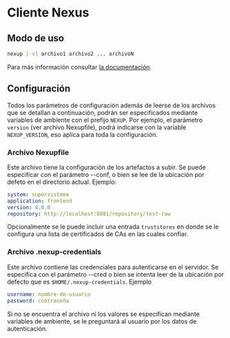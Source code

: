 # Cliente Nexus

## Modo de uso

```sh
nexup [-v] archivo1 archivo2 ... archivoN
```

Para más información consultar [la documentación](./doc/nexup.md).

## Configuración

Todos los parámetros de configuración además de leerse de los archivos que se
detallan a continuación, podrán ser especificados mediante variables de
ambiente con el prefijo ```NEXUP```.  Por ejemplo, el parámetro ```version```
(ver archivo Nexupfile), podrá indicarse con la variable ```NEXUP_VERSION```,
eso aplica para toda la configuración.

### Archivo Nexupfile

Este archivo tiene la configuración de los artefactos a subir.  Se puede 
especificar con el parámetro --conf, o bien se lee de la ubicación por
defeto en el directorio actual.  Ejemplo:

```yaml
system: supersistema
application: frontend
version: 4.0.0
repository: http://localhost:8081/repository/test-raw
```

Opcionalmente se le puede incluir una entrada ```truststores``` en donde se le
configura una lista de certificados de CAs en las cuales confiar.

### Archivo .nexup-credentials

Este archivo contiene las credenciales para autenticarse en el servidor.  Se
especifica con el parámetro --cred o bien se intenta leer de la ubicación por
defecto que es ```$HOME/.nexup-credentials```.  Ejemplo

```yaml
username: nombre-de-usuario
password: contraseña
```

Si no se encuentra el archivo ni los valores se especifican mediante variables
de ambiente, se le preguntará al usuario por los datos de autenticación.